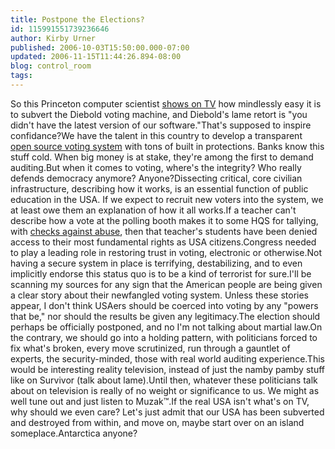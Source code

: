 ```yaml
---
title: Postpone the Elections?
id: 115991551739236646
author: Kirby Urner
published: 2006-10-03T15:50:00.000-07:00
updated: 2006-11-15T11:44:26.894-08:00
blog: control_room
tags: 
---
```


So this Princeton computer scientist [shows on TV](http://www.cbsnews.com/stories/2006/09/28/cbsnews_investigates/main2050791.shtml) how mindlessly easy it is to subvert the Diebold voting machine, and Diebold's lame retort is "you didn't have the latest version of our software."That's supposed to inspire confidance?We have the talent in this country to develop a transparent [open source voting system](http://worldgame.blogspot.com/2004/11/open-source-voting.html) with tons of built in protections.  Banks know this stuff cold.  When big money is at stake, they're among the first to demand auditing.But when it comes to voting, where's the integrity?  Who really defends democracy anymore?  Anyone?Dissecting critical, core civilian infrastructure, describing how it works, is an essential function of public education in the USA.  If we expect to recruit new voters into the system, we at least owe them an explanation of how it all works.If a teacher can't describe how a vote at the polling booth makes it to some HQS for tallying, with [checks against abuse](http://controlroom.blogspot.com/2006/05/rsa-using-pythonic-notation.html), then that teacher's students have been denied access to their most fundamental rights as USA citizens.Congress needed to play a leading role in restoring trust in voting, electronic or otherwise.Not having a secure system in place is terrifying, destabilizing, and to even implicitly endorse this status quo is to be a kind of terrorist for sure.I'll be scanning my sources for any sign that the American people are being given a clear story about their newfangled voting system.  Unless these stories appear, I don't think USAers should be coerced into voting by any "powers that be," nor should the results be given any legitimacy.The election should perhaps be officially postponed, and no I'm not talking about martial law.On the contrary, we should go into a holding pattern, with politicians forced to fix what's broken, every move scrutinized, run through a gauntlet of experts, the security-minded, those with real world auditing experience.This would be interesting reality television, instead of just the namby pamby stuff like on Survivor (talk about lame).Until then, whatever these politicians talk about on television is really of no weight or significance to us.  We might as well tune out and just listen to Muzak™.If the real USA isn't what's on TV, why should we even care?  Let's just admit that our USA has been subverted and destroyed from within, and move on, maybe start over on an island someplace.Antarctica anyone?